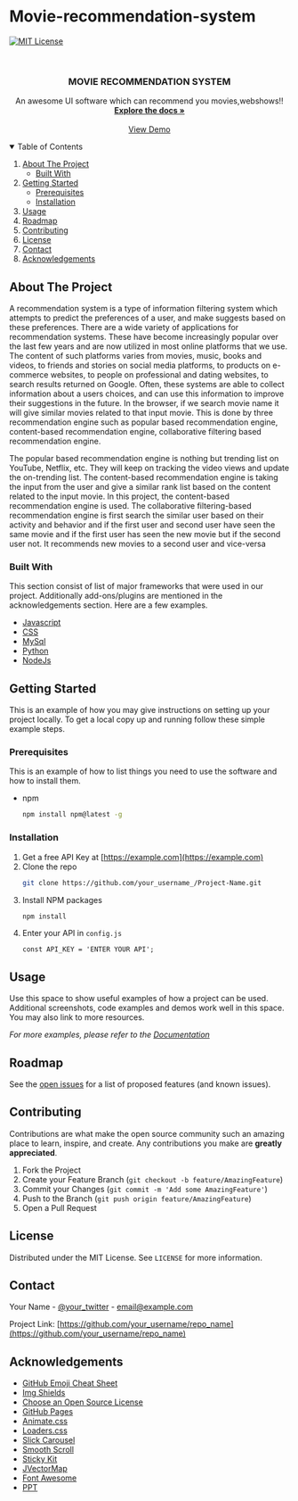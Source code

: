 # Movie-recommendation-system
<!--
*** Thanks for checking out the Best-README-Template. If you have a suggestion
*** that would make this better, please fork the repo and create a pull request
*** or simply open an issue with the tag "enhancement".
*** Thanks again! Now go create something AMAZING! :D
-->



<!-- PROJECT SHIELDS -->
<!--
*** I'm using markdown "reference style" links for readability.
*** Reference links are enclosed in brackets [ ] instead of parentheses ( ).
*** See the bottom of this document for the declaration of the reference variables
*** for contributors-url, forks-url, etc. This is an optional, concise syntax you may use.
*** https://www.markdownguide.org/basic-syntax/#reference-style-links
-->
[![MIT License][license-shield]][license-url]


<!-- PROJECT LOGO -->
<br />
<p align="center">
  <a href="https://github.com/othneildrew/Best-README-Template">
  </a>

  <h3 align="center">MOVIE RECOMMENDATION SYSTEM</h3>

  <p align="center">
    An awesome UI software which can recommend you movies,webshows!!
    <br />
    <a href="https://github.com/SRM-3rd-Year-Project/Movie-recommendation-system-/blob/main/PPT/Mini%20Project%20Review.pdf"><strong>Explore the docs »</strong></a>
    <br />
    <br />
    <a href="https://www.youtube.com/watch?v=k5e0udGD1OM&ab_channel=NisargDoshi">View Demo</a>
  </p>
</p>



<!-- TABLE OF CONTENTS -->
<details open="open">
  <summary>Table of Contents</summary>
  <ol>
    <li>
      <a href="#about-the-project">About The Project</a>
      <ul>
        <li><a href="#built-with">Built With</a></li>
      </ul>
    </li>
    <li>
      <a href="#getting-started">Getting Started</a>
      <ul>
        <li><a href="#prerequisites">Prerequisites</a></li>
        <li><a href="#installation">Installation</a></li>
      </ul>
    </li>
    <li><a href="#usage">Usage</a></li>
    <li><a href="#roadmap">Roadmap</a></li>
    <li><a href="#contributing">Contributing</a></li>
    <li><a href="#license">License</a></li>
    <li><a href="#contact">Contact</a></li>
    <li><a href="#acknowledgements">Acknowledgements</a></li>
  </ol>
</details>



<!-- ABOUT THE PROJECT -->
## About The Project

<p align="left">
A recommendation system is a type of information filtering system which attempts to predict the 
preferences of a user, and make suggests based on these preferences. There are a wide variety of 
applications for recommendation systems. These have become increasingly popular over the last few 
years and are now utilized in most online platforms that we use. The content of such platforms varies 
from movies, music, books and videos, to friends and stories on social media platforms, to products on 
e-commerce websites, to people on professional and dating websites, to search results returned on 
Google. Often, these systems are able to collect information about a users choices, and can use this 
information to improve their suggestions in the future. In the browser, if we search movie name it will 
give similar movies related to that input movie. This is done by three recommendation engine such as 
popular based recommendation engine, content-based recommendation engine, collaborative filtering based recommendation engine.</p>
<p align="left">
The popular based recommendation engine is nothing but trending list on YouTube, Netflix, etc. They 
will keep on tracking the video views and update the on-trending list. The content-based 
recommendation engine is taking the input from the user and give a similar rank list based on the 
content related to the input movie. In this project, the content-based recommendation engine is used. 
The collaborative filtering-based recommendation engine is first search the similar user based on their 
activity and behavior and if the first user and second user have seen the same movie and if the first 
user has seen the new movie but if the second user not. It recommends new movies to a second user and 
vice-versa</p>

### Built With

This section consist of list of major frameworks that were used in our project. Additionally add-ons/plugins are mentioned in the  acknowledgements section. Here are a few examples.
* [Javascript](https://www.javascript.com/)
* [CSS](https://developer.mozilla.org/en-US/docs/Web/CSS)
* [MySql](https://www.mysql.com/)
* [Python](https://www.python.org/)
* [NodeJs](https://nodejs.org/en/)


<!-- GETTING STARTED -->
## Getting Started

This is an example of how you may give instructions on setting up your project locally.
To get a local copy up and running follow these simple example steps.

### Prerequisites

This is an example of how to list things you need to use the software and how to install them.
* npm
  ```sh
  npm install npm@latest -g
  ```

### Installation

1. Get a free API Key at [https://example.com](https://example.com)
2. Clone the repo
   ```sh
   git clone https://github.com/your_username_/Project-Name.git
   ```
3. Install NPM packages
   ```sh
   npm install
   ```
4. Enter your API in `config.js`
   ```JS
   const API_KEY = 'ENTER YOUR API';
   ```



<!-- USAGE EXAMPLES -->
## Usage

Use this space to show useful examples of how a project can be used. Additional screenshots, code examples and demos work well in this space. You may also link to more resources.

_For more examples, please refer to the [Documentation](https://example.com)_



<!-- ROADMAP -->
## Roadmap

See the [open issues](https://github.com/othneildrew/Best-README-Template/issues) for a list of proposed features (and known issues).



<!-- CONTRIBUTING -->
## Contributing

Contributions are what make the open source community such an amazing place to learn, inspire, and create. Any contributions you make are **greatly appreciated**.

1. Fork the Project
2. Create your Feature Branch (`git checkout -b feature/AmazingFeature`)
3. Commit your Changes (`git commit -m 'Add some AmazingFeature'`)
4. Push to the Branch (`git push origin feature/AmazingFeature`)
5. Open a Pull Request



<!-- LICENSE -->
## License

Distributed under the MIT License. See `LICENSE` for more information.



<!-- CONTACT -->
## Contact

Your Name - [@your_twitter](https://twitter.com/your_username) - email@example.com

Project Link: [https://github.com/your_username/repo_name](https://github.com/your_username/repo_name)



<!-- ACKNOWLEDGEMENTS -->
## Acknowledgements
* [GitHub Emoji Cheat Sheet](https://www.webpagefx.com/tools/emoji-cheat-sheet)
* [Img Shields](https://shields.io)
* [Choose an Open Source License](https://choosealicense.com)
* [GitHub Pages](https://pages.github.com)
* [Animate.css](https://daneden.github.io/animate.css)
* [Loaders.css](https://connoratherton.com/loaders)
* [Slick Carousel](https://kenwheeler.github.io/slick)
* [Smooth Scroll](https://github.com/cferdinandi/smooth-scroll)
* [Sticky Kit](http://leafo.net/sticky-kit)
* [JVectorMap](http://jvectormap.com)
* [Font Awesome](https://fontawesome.com)
* [PPT](https://github.com/SRM-3rd-Year-Project/Movie-recommendation-system-/blob/main/PPT/Mini%20Project%20Review.pdf)





<!-- MARKDOWN LINKS & IMAGES -->
<!-- https://www.markdownguide.org/basic-syntax/#reference-style-links -->
[stars-shield]: https://img.shields.io/github/stars/othneildrew/Best-README-Template.svg?style=for-the-badge
[stars-url]: https://github.com/othneildrew/Best-README-Template/stargazers
[issues-shield]: https://img.shields.io/github/issues/othneildrew/Best-README-Template.svg?style=for-the-badge
[issues-url]: https://github.com/othneildrew/Best-README-Template/issues
[license-shield]: https://img.shields.io/github/license/othneildrew/Best-README-Template.svg?style=for-the-badge
[license-url]: https://github.com/othneildrew/Best-README-Template/blob/master/LICENSE.txt
